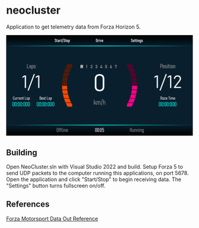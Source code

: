 # neocluster
Application to get telemetry data from Forza Horizon 5.

![Screenshot](Docs/screenshot.png)

## Building

Open NeoCluster.sln with Visual Studio 2022 and build. Setup Forza 5 to send UDP packets to the computer running this applications, on port 5678. Open the application and click "Start/Stop" to begin receiving data. The "Settings" button turns fullscreen on/off.

## References

[Forza Motorsport Data Out Reference](https://forums.forzamotorsport.net/turn10_postst128499_Forza-Motorsport-7--Data-Out--feature-details.aspx)
